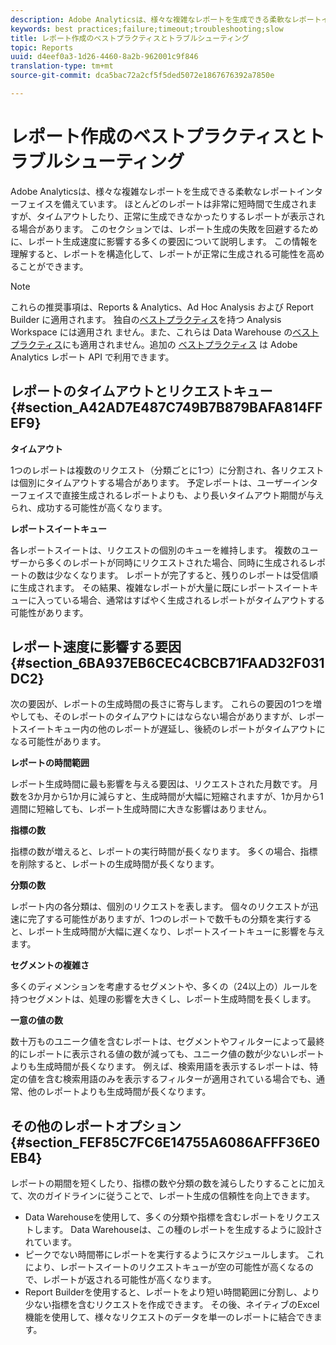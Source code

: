 ```yaml
---
description: Adobe Analyticsは、様々な複雑なレポートを生成できる柔軟なレポートインターフェイスを備えています。 ほとんどのレポートは非常に短時間で生成されますが、タイムアウトしたり、正常に生成できなかったりするレポートが表示される場合があります。 このセクションでは、レポート生成の失敗を回避するために、レポート生成速度に影響する多くの要因について説明します。 この情報を理解すると、レポートを構造化して、レポートが正常に生成される可能性を高めることができます。
keywords: best practices;failure;timeout;troubleshooting;slow
title: レポート作成のベストプラクティスとトラブルシューティング
topic: Reports
uuid: d4eef0a3-1d26-4460-8a2b-962001c9f846
translation-type: tm+mt
source-git-commit: dca5bac72a2cf5f5ded5072e1867676392a7850e

---
```



# レポート作成のベストプラクティスとトラブルシューティング

Adobe Analyticsは、様々な複雑なレポートを生成できる柔軟なレポートインターフェイスを備えています。 ほとんどのレポートは非常に短時間で生成されますが、タイムアウトしたり、正常に生成できなかったりするレポートが表示される場合があります。 このセクションでは、レポート生成の失敗を回避するために、レポート生成速度に影響する多くの要因について説明します。 この情報を理解すると、レポートを構造化して、レポートが正常に生成される可能性を高めることができます。

>[!Note]
>これらの推奨事項は、Reports &amp; Analytics、Ad Hoc Analysis および Report Builder に適用されます。
>独自の[ベストプラクティス](/help/analyze/analysis-workspace/workspace-faqs/optimizing-performance.md)を持つ Analysis Workspace には適用され ません。また、これらは Data Warehouse の[ベストプラクティス](https://marketing.adobe.com/resources/help/en_US/reference/data_warehouse_bp.html)にも適用されません。追加の
>[ベストプラクティス](https://marketing.adobe.com/developer/en_US/get-started/best-practices/c-best-practices) は Adobe Analytics レポート API で利用できます。

## レポートのタイムアウトとリクエストキュー {#section_A42AD7E487C749B7B879BAFA814FFEF9}

**タイムアウト**

1つのレポートは複数のリクエスト（分類ごとに1つ）に分割され、各リクエストは個別にタイムアウトする場合があります。 予定レポートは、ユーザーインターフェイスで直接生成されるレポートよりも、より長いタイムアウト期間が与えられ、成功する可能性が高くなります。

**レポートスイートキュー**

各レポートスイートは、リクエストの個別のキューを維持します。 複数のユーザーから多くのレポートが同時にリクエストされた場合、同時に生成されるレポートの数は少なくなります。 レポートが完了すると、残りのレポートは受信順に生成されます。 その結果、複雑なレポートが大量に既にレポートスイートキューに入っている場合、通常はすばやく生成されるレポートがタイムアウトする可能性があります。

## レポート速度に影響する要因 {#section_6BA937EB6CEC4CBCB71FAAD32F031DC2}

次の要因が、レポートの生成時間の長さに寄与します。 これらの要因の1つを増やしても、そのレポートのタイムアウトにはならない場合がありますが、レポートスイートキュー内の他のレポートが遅延し、後続のレポートがタイムアウトになる可能性があります。

**レポートの時間範囲**

レポート生成時間に最も影響を与える要因は、リクエストされた月数です。 月数を3か月から1か月に減らすと、生成時間が大幅に短縮されますが、1か月から1週間に短縮しても、レポート生成時間に大きな影響はありません。

**指標の数**

指標の数が増えると、レポートの実行時間が長くなります。 多くの場合、指標を削除すると、レポートの生成時間が長くなります。

**分類の数**

レポート内の各分類は、個別のリクエストを表します。 個々のリクエストが迅速に完了する可能性がありますが、1つのレポートで数千もの分類を実行すると、レポート生成時間が大幅に遅くなり、レポートスイートキューに影響を与えます。

**セグメントの複雑さ**

多くのディメンションを考慮するセグメントや、多くの（24以上の）ルールを持つセグメントは、処理の影響を大きくし、レポート生成時間を長くします。

**一意の値の数**

数十万ものユニーク値を含むレポートは、セグメントやフィルターによって最終的にレポートに表示される値の数が減っても、ユニーク値の数が少ないレポートよりも生成時間が長くなります。 例えば、検索用語を表示するレポートは、特定の値を含む検索用語のみを表示するフィルターが適用されている場合でも、通常、他のレポートよりも生成時間が長くなります。

## その他のレポートオプション {#section_FEF85C7FC6E14755A6086AFFF36E0EB4}

レポートの期間を短くしたり、指標の数や分類の数を減らしたりすることに加えて、次のガイドラインに従うことで、レポート生成の信頼性を向上できます。

* Data Warehouseを使用して、多くの分類や指標を含むレポートをリクエストします。 Data Warehouseは、この種のレポートを生成するように設計されています。
* ピークでない時間帯にレポートを実行するようにスケジュールします。 これにより、レポートスイートのリクエストキューが空の可能性が高くなるので、レポートが返される可能性が高くなります。
* Report Builderを使用すると、レポートをより短い時間範囲に分割し、より少ない指標を含むリクエストを作成できます。 その後、ネイティブのExcel機能を使用して、様々なリクエストのデータを単一のレポートに結合できます。

